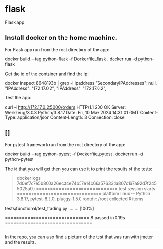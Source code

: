 # flask
Flask app


Install docker on the home machine.
-----------------------------------
For Flask app run from the root directory of the app:

docker build --tag python-flask -f Dockerfile_flask .
docker run -d python-flask

Get the id of the container and find the ip:

docker inspect 8648193b | grep -i ipaddress
            "SecondaryIPAddresses": null,
            "IPAddress": "172.17.0.2",
                    "IPAddress": "172.17.0.2",

Test the app:

curl -i http://172.17.0.2:5000/orders
HTTP/1.1 200 OK
Server: Werkzeug/3.0.3 Python/3.8.17
Date: Fri, 10 May 2024 14:31:01 GMT
Content-Type: application/json
Content-Length: 3
Connection: close

[]
------------------------------------------------------------
For pytest framework run from the root directory of the app:

docker build --tag python-pytest -f Dockerfile_pytest .
docker run -d python-pytest

The id that you will get then you can use it to print the results of the tests:

> docker logs 7d0ef7d7e5b800a26ec34e74b57e14c66a57633da807c167a92d7f2455025a0c
============================= test session starts ==============================
platform linux -- Python 3.8.17, pytest-8.2.0, pluggy-1.5.0
rootdir: /root
collected 8 items

tests/functional/test_trading.py ........                                [100%]

============================== 8 passed in 0.19s ===============================


--------------------------------------------------------------------------------

In the repo, you can also find a picture of the test that was run with jmeter and the results.
